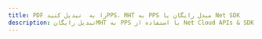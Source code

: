 ---title: PDF را به  تبدیل کنیدPPS، MHT به PPS مبدل رایگان یا Net SDKdescription: تبدیل رایگانMHT به PPS با استفاده از Net Cloud APIs & SDK همچنین اسناد PDF را در Cloud ایجاد، ویرایش و رندر کنید.---